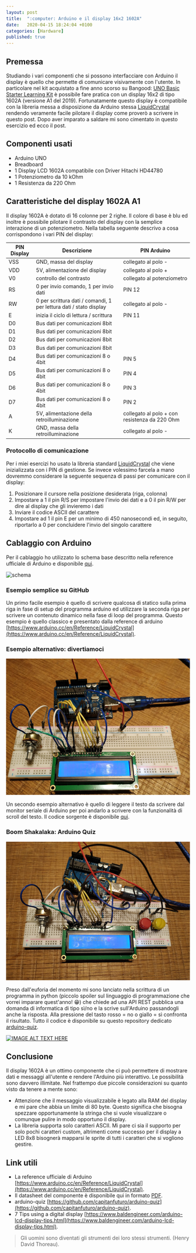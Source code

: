 ```yaml
---
layout: post
title:  ":computer: Arduino e il display 16x2 1602A"
date:   2020-04-15 18:24:04 +0100
categories: [Hardware]
published: true
---
```

## Premessa
Studiando i vari componenti che si possono interfacciare con Arduino il display è quello che permette di comunicare visivamente con l'utente. In particolare nel kit acquistato a fine anno scorso su Bangood: [UNO Basic Starter Learning Kit](https://www.banggood.com/UNO-Basic-Starter-Learning-Kit-Upgrade-Version-For-Arduino-p-970714.html?rmmds=myorder&cur_warehouse=CN) è possibile fare pratica con un display 16x2 di tipo 1602A (versione A1 del 2019).
Fortunatamente questo display è compatibile con la libreria messa a disposizione da Arduino stessa [LiquidCrystal](https://www.arduino.cc/en/Reference/LiquidCrystal) rendendo veramente facile pilotare il display come proverò a scrivere in questo post.
Dopo aver imparato a saldare mi sono cimentato in questo esercizio ed ecco il post.

## Componenti usati

* Arduino UNO
* Breadboard
* 1 Display LCD 1602A compatibile con Driver Hitachi HD44780
* 1 Potenziometro da 10 kOhm
* 1 Resistenza da 220 Ohm

## Caratteristiche del display 1602A A1

Il display 1602A è dotato di 16 colonne per 2 righe. Il colore di base è blu ed inoltre è possibile pilotare il contrasto del display con la semplice interazione di un potenziometro.
Nella tabella seguente descrivo a cosa corrispondono i vari PIN del display:

| PIN Display | Descrizione | PIN Arduino |
|---|---|---|
| VSS | GND, massa del display | collegato al polo - |
| VDD | 5V, alimentazione del display | collegato al polo + |
| V0 | controllo del contrasto | collegato al potenziometro |
| RS | 0 per invio comando, 1 per invio dati | PIN 12 |
| RW | 0 per scrittura dati / comandi, 1 per lettura dati / stato display  | collegato al polo - |
| E | inizia il ciclo di lettura / scrittura | PIN 11 |
| D0 | Bus dati per comunicazioni 8bit | |
| D1 | Bus dati per comunicazioni 8bit | |
| D2 | Bus dati per comunicazioni 8bit | |
| D3 | Bus dati per comunicazioni 8bit | |
| D4 | Bus dati per comunicazioni 8 o 4bit | PIN 5 |
| D5 | Bus dati per comunicazioni 8 o 4bit | PIN 4 |
| D6 | Bus dati per comunicazioni 8 o 4bit | PIN 3 |
| D7 | Bus dati per comunicazioni 8 o 4bit| PIN 2 |
| A | 5V, alimentazione della retroilluminazione | collegato al polo + con resistenza da 220 Ohm |
| K | GND, massa della retroilluminazione | collegato al polo - |

### Protocollo di comunicazione

Per i miei esercizi ho usato la libreria standard [LiquidCrystal](https://www.arduino.cc/en/Reference/LiquidCrystal) che viene inizializzata con i PIN di gestione. Se invece volessimo farcela a mano dovremmo considerare la seguente sequenza di passi per comunicare con il display:

1. Posizionare il cursore nella posizione desiderata (riga, colonna)
2. Impostare a 1 il pin R/S per impostare l'invio dei dati e a 0 il pin R/W per dire al display che gli invieremo i dati
3. Inviare il codice ASCII del carattere
4. Impostare ad 1 il pin E per un minimo di 450 nanosecondi ed, in seguito, riportarlo a 0 per concluidere l'invio del singolo carattere

## Cablaggio con Arduino

Per il cablaggio ho utilizzato lo schema base descritto nella reference ufficiale di Arduino e disponibile [qui](https://www.arduino.cc/en/Tutorial/LibraryExamples/HelloWorld).

![schema](https://www.arduino.cc/en/uploads/Tutorial/LCD_Base_bb_Fritz.png)

### Esempio semplice su GitHub

Un primo facile esempio è quello di scrivere qualcosa di statico sulla prima riga in fase di setup del programma arduino ed utilizzare la seconda riga per scrivere un contenuto dinamico nella fase di loop del programma. Questo esempio è quello classico e presentato dalla reference di arduino [https://www.arduino.cc/en/Reference/LiquidCrystal](https://www.arduino.cc/en/Reference/LiquidCrystal).

### Esempio alternativo: divertiamoci

![display](/assets/2020-04-15/display.jpg)

Un secondo esempio alternativo è quello di leggere il testo da scrivere dal monitor seriale di Arduino per poi andarlo a scrivere con la funzionalità di scroll del testo.
Il codice sorgente è disponibile [qui](https://github.com/capitanfuturo/arduinoSalad/blob/master/008_display_16x2_1602A/008_display_16x2_1602A.ino).

### Boom Shakalaka: Arduino Quiz

![display](/assets/2020-04-15/arduino-quiz.jpg)

Preso dall'euforia del momento mi sono lanciato nella scrittura di un programma in python (piccolo spoiler sul linguaggio di programmazione che vorrei imparare quest'anno! :grin:) che chiede ad una API REST pubblica una domanda di informatica di tipo sì/no e la scrive sull'Arduino passandogli anche la risposta.
Alla pressione del tasto rosso = no o giallo = sì confronta il risultato. Tutto il codice è disponibile su questo repository dedicato [arduino-quiz](https://github.com/capitanfuturo/arduino-quiz).  

<a href="http://www.youtube.com/watch?feature=player_embedded&v=ueqo8mhZ1yI" target="_blank"><img src="http://img.youtube.com/vi/ueqo8mhZ1yI/0.jpg" alt="IMAGE ALT TEXT HERE" width="240" height="180"></a>

## Conclusione

Il display 1602A è un ottimo componente che ci può permettere di mostrare dati e messaggi all'utente e rendere l'Arduino più interattivo. Le possibilità sono davvero illimitate.
Nel frattempo due piccole considerazioni su quanto visto da tenere a mente sono:

* Attenzione che il messaggio visualizzabile è legato alla RAM del display e mi pare che abbia un limite di 80 byte. Questo significa che bisogna spezzare opportunamente la stringa che si vuole visualizzare o comunque pulire in modo opportuno il display.
* La libreria supporta solo caratteri ASCII. Mi pare ci sia il supporto per solo pochi caratteri custom, altrimenti come successo per il display a LED 8x8 bisognerà mapparsi le sprite di tutti i caratteri che si vogliono gestire.

## Link utili

* La reference ufficiale di Arduino  [https://www.arduino.cc/en/Reference/LiquidCrystal](https://www.arduino.cc/en/Reference/LiquidCrystal).
* Il datasheet del componente è disponibile qui in formato [PDF](https://www.openhacks.com/uploadsproductos/eone-1602a1.pdf).
* arduino-quiz [https://github.com/capitanfuturo/arduino-quiz](https://github.com/capitanfuturo/arduino-quiz).
* 7 Tips using a digital display [https://www.baldengineer.com/arduino-lcd-display-tips.html](https://www.baldengineer.com/arduino-lcd-display-tips.html).

> Gli uomini sono diventati gli strumenti dei loro stessi strumenti. (Henry David Thoreau).
